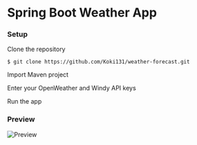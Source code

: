 # Spring Boot Weather App

### Setup

Clone the repository

```
$ git clone https://github.com/Koki131/weather-forecast.git
```

Import Maven project

Enter your OpenWeather and Windy API keys

Run the app

### Preview
![Preview](assets/forecast-preview.gif)
